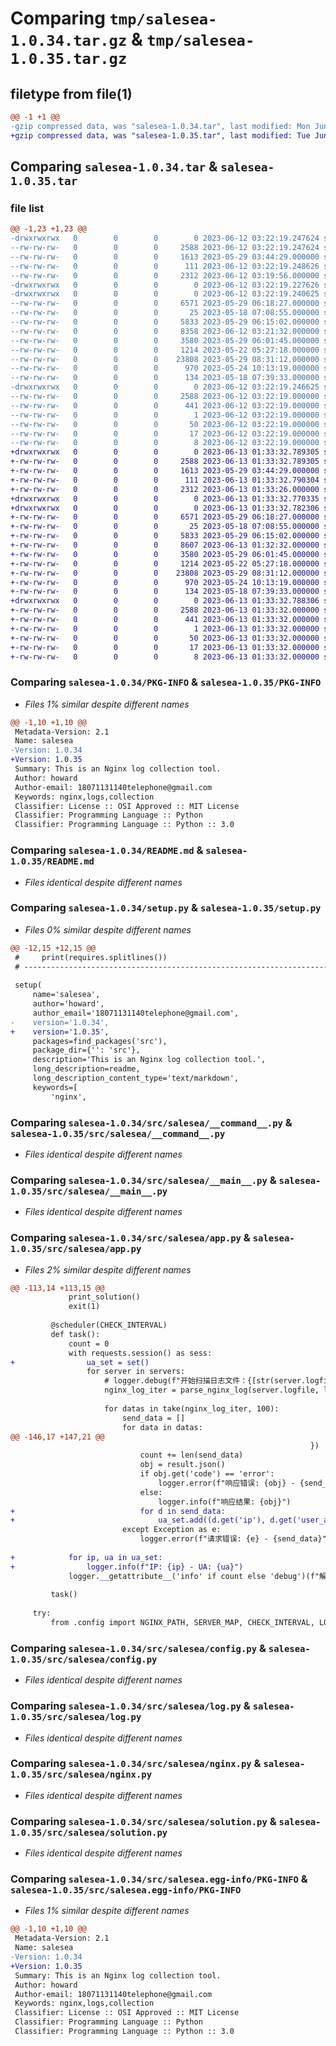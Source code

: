 # Comparing `tmp/salesea-1.0.34.tar.gz` & `tmp/salesea-1.0.35.tar.gz`

## filetype from file(1)

```diff
@@ -1 +1 @@
-gzip compressed data, was "salesea-1.0.34.tar", last modified: Mon Jun 12 03:22:19 2023, max compression
+gzip compressed data, was "salesea-1.0.35.tar", last modified: Tue Jun 13 01:33:32 2023, max compression
```

## Comparing `salesea-1.0.34.tar` & `salesea-1.0.35.tar`

### file list

```diff
@@ -1,23 +1,23 @@
-drwxrwxrwx   0        0        0        0 2023-06-12 03:22:19.247624 salesea-1.0.34/
--rw-rw-rw-   0        0        0     2588 2023-06-12 03:22:19.247624 salesea-1.0.34/PKG-INFO
--rw-rw-rw-   0        0        0     1613 2023-05-29 03:44:29.000000 salesea-1.0.34/README.md
--rw-rw-rw-   0        0        0      111 2023-06-12 03:22:19.248626 salesea-1.0.34/setup.cfg
--rw-rw-rw-   0        0        0     2312 2023-06-12 03:19:56.000000 salesea-1.0.34/setup.py
-drwxrwxrwx   0        0        0        0 2023-06-12 03:22:19.227626 salesea-1.0.34/src/
-drwxrwxrwx   0        0        0        0 2023-06-12 03:22:19.240625 salesea-1.0.34/src/salesea/
--rw-rw-rw-   0        0        0     6571 2023-05-29 06:18:27.000000 salesea-1.0.34/src/salesea/__command__.py
--rw-rw-rw-   0        0        0       25 2023-05-18 07:08:55.000000 salesea-1.0.34/src/salesea/__init__.py
--rw-rw-rw-   0        0        0     5833 2023-05-29 06:15:02.000000 salesea-1.0.34/src/salesea/__main__.py
--rw-rw-rw-   0        0        0     8358 2023-06-12 03:21:32.000000 salesea-1.0.34/src/salesea/app.py
--rw-rw-rw-   0        0        0     3580 2023-05-29 06:01:45.000000 salesea-1.0.34/src/salesea/config.py
--rw-rw-rw-   0        0        0     1214 2023-05-22 05:27:18.000000 salesea-1.0.34/src/salesea/log.py
--rw-rw-rw-   0        0        0    23808 2023-05-29 08:31:12.000000 salesea-1.0.34/src/salesea/nginx.py
--rw-rw-rw-   0        0        0      970 2023-05-24 10:13:19.000000 salesea-1.0.34/src/salesea/solution.py
--rw-rw-rw-   0        0        0      134 2023-05-18 07:39:33.000000 salesea-1.0.34/src/salesea/utils.py
-drwxrwxrwx   0        0        0        0 2023-06-12 03:22:19.246625 salesea-1.0.34/src/salesea.egg-info/
--rw-rw-rw-   0        0        0     2588 2023-06-12 03:22:19.000000 salesea-1.0.34/src/salesea.egg-info/PKG-INFO
--rw-rw-rw-   0        0        0      441 2023-06-12 03:22:19.000000 salesea-1.0.34/src/salesea.egg-info/SOURCES.txt
--rw-rw-rw-   0        0        0        1 2023-06-12 03:22:19.000000 salesea-1.0.34/src/salesea.egg-info/dependency_links.txt
--rw-rw-rw-   0        0        0       50 2023-06-12 03:22:19.000000 salesea-1.0.34/src/salesea.egg-info/entry_points.txt
--rw-rw-rw-   0        0        0       17 2023-06-12 03:22:19.000000 salesea-1.0.34/src/salesea.egg-info/requires.txt
--rw-rw-rw-   0        0        0        8 2023-06-12 03:22:19.000000 salesea-1.0.34/src/salesea.egg-info/top_level.txt
+drwxrwxrwx   0        0        0        0 2023-06-13 01:33:32.789305 salesea-1.0.35/
+-rw-rw-rw-   0        0        0     2588 2023-06-13 01:33:32.789305 salesea-1.0.35/PKG-INFO
+-rw-rw-rw-   0        0        0     1613 2023-05-29 03:44:29.000000 salesea-1.0.35/README.md
+-rw-rw-rw-   0        0        0      111 2023-06-13 01:33:32.790304 salesea-1.0.35/setup.cfg
+-rw-rw-rw-   0        0        0     2312 2023-06-13 01:33:26.000000 salesea-1.0.35/setup.py
+drwxrwxrwx   0        0        0        0 2023-06-13 01:33:32.770335 salesea-1.0.35/src/
+drwxrwxrwx   0        0        0        0 2023-06-13 01:33:32.782306 salesea-1.0.35/src/salesea/
+-rw-rw-rw-   0        0        0     6571 2023-05-29 06:18:27.000000 salesea-1.0.35/src/salesea/__command__.py
+-rw-rw-rw-   0        0        0       25 2023-05-18 07:08:55.000000 salesea-1.0.35/src/salesea/__init__.py
+-rw-rw-rw-   0        0        0     5833 2023-05-29 06:15:02.000000 salesea-1.0.35/src/salesea/__main__.py
+-rw-rw-rw-   0        0        0     8607 2023-06-13 01:32:32.000000 salesea-1.0.35/src/salesea/app.py
+-rw-rw-rw-   0        0        0     3580 2023-05-29 06:01:45.000000 salesea-1.0.35/src/salesea/config.py
+-rw-rw-rw-   0        0        0     1214 2023-05-22 05:27:18.000000 salesea-1.0.35/src/salesea/log.py
+-rw-rw-rw-   0        0        0    23808 2023-05-29 08:31:12.000000 salesea-1.0.35/src/salesea/nginx.py
+-rw-rw-rw-   0        0        0      970 2023-05-24 10:13:19.000000 salesea-1.0.35/src/salesea/solution.py
+-rw-rw-rw-   0        0        0      134 2023-05-18 07:39:33.000000 salesea-1.0.35/src/salesea/utils.py
+drwxrwxrwx   0        0        0        0 2023-06-13 01:33:32.788306 salesea-1.0.35/src/salesea.egg-info/
+-rw-rw-rw-   0        0        0     2588 2023-06-13 01:33:32.000000 salesea-1.0.35/src/salesea.egg-info/PKG-INFO
+-rw-rw-rw-   0        0        0      441 2023-06-13 01:33:32.000000 salesea-1.0.35/src/salesea.egg-info/SOURCES.txt
+-rw-rw-rw-   0        0        0        1 2023-06-13 01:33:32.000000 salesea-1.0.35/src/salesea.egg-info/dependency_links.txt
+-rw-rw-rw-   0        0        0       50 2023-06-13 01:33:32.000000 salesea-1.0.35/src/salesea.egg-info/entry_points.txt
+-rw-rw-rw-   0        0        0       17 2023-06-13 01:33:32.000000 salesea-1.0.35/src/salesea.egg-info/requires.txt
+-rw-rw-rw-   0        0        0        8 2023-06-13 01:33:32.000000 salesea-1.0.35/src/salesea.egg-info/top_level.txt
```

### Comparing `salesea-1.0.34/PKG-INFO` & `salesea-1.0.35/PKG-INFO`

 * *Files 1% similar despite different names*

```diff
@@ -1,10 +1,10 @@
 Metadata-Version: 2.1
 Name: salesea
-Version: 1.0.34
+Version: 1.0.35
 Summary: This is an Nginx log collection tool.
 Author: howard
 Author-email: 18071131140telephone@gmail.com
 Keywords: nginx,logs,collection
 Classifier: License :: OSI Approved :: MIT License
 Classifier: Programming Language :: Python
 Classifier: Programming Language :: Python :: 3.0
```

### Comparing `salesea-1.0.34/README.md` & `salesea-1.0.35/README.md`

 * *Files identical despite different names*

### Comparing `salesea-1.0.34/setup.py` & `salesea-1.0.35/setup.py`

 * *Files 0% similar despite different names*

```diff
@@ -12,15 +12,15 @@
 #     print(requires.splitlines())
 # ------------------------------------------------------------------------------- #
 
 setup(
     name='salesea',
     author='howard',
     author_email='18071131140telephone@gmail.com',
-    version='1.0.34',
+    version='1.0.35',
     packages=find_packages('src'),
     package_dir={'': 'src'},
     description='This is an Nginx log collection tool.',
     long_description=readme,
     long_description_content_type='text/markdown',
     keywords=[
         'nginx',
```

### Comparing `salesea-1.0.34/src/salesea/__command__.py` & `salesea-1.0.35/src/salesea/__command__.py`

 * *Files identical despite different names*

### Comparing `salesea-1.0.34/src/salesea/__main__.py` & `salesea-1.0.35/src/salesea/__main__.py`

 * *Files identical despite different names*

### Comparing `salesea-1.0.34/src/salesea/app.py` & `salesea-1.0.35/src/salesea/app.py`

 * *Files 2% similar despite different names*

```diff
@@ -113,14 +113,15 @@
             print_solution()
             exit(1)
 
         @scheduler(CHECK_INTERVAL)
         def task():
             count = 0
             with requests.session() as sess:
+                ua_set = set()
                 for server in servers:
                     # logger.debug(f"开始扫描日志文件：{[str(server.logfile) for p in servers]}")
                     nginx_log_iter = parse_nginx_log(server.logfile, log_pattern)
 
                     for datas in take(nginx_log_iter, 100):
                         send_data = []
                         for data in datas:
@@ -146,17 +147,21 @@
                                                                   })
                             count += len(send_data)
                             obj = result.json()
                             if obj.get('code') == 'error':
                                 logger.error(f"响应错误: {obj} - {send_data}")
                             else:
                                 logger.info(f"响应结果: {obj}")
+                            for d in send_data:
+                                ua_set.add((d.get('ip'), d.get('user_agent')))
                         except Exception as e:
                             logger.error(f"请求错误: {e} - {send_data}")
 
+            for ip, ua in ua_set:
+                logger.info(f"IP: {ip} - UA: {ua}")
             logger.__getattribute__('info' if count else 'debug')(f"解析到[{count}]条日志")
 
         task()
 
     try:
         from .config import NGINX_PATH, SERVER_MAP, CHECK_INTERVAL, LOG_FORMAT
```

### Comparing `salesea-1.0.34/src/salesea/config.py` & `salesea-1.0.35/src/salesea/config.py`

 * *Files identical despite different names*

### Comparing `salesea-1.0.34/src/salesea/log.py` & `salesea-1.0.35/src/salesea/log.py`

 * *Files identical despite different names*

### Comparing `salesea-1.0.34/src/salesea/nginx.py` & `salesea-1.0.35/src/salesea/nginx.py`

 * *Files identical despite different names*

### Comparing `salesea-1.0.34/src/salesea/solution.py` & `salesea-1.0.35/src/salesea/solution.py`

 * *Files identical despite different names*

### Comparing `salesea-1.0.34/src/salesea.egg-info/PKG-INFO` & `salesea-1.0.35/src/salesea.egg-info/PKG-INFO`

 * *Files 1% similar despite different names*

```diff
@@ -1,10 +1,10 @@
 Metadata-Version: 2.1
 Name: salesea
-Version: 1.0.34
+Version: 1.0.35
 Summary: This is an Nginx log collection tool.
 Author: howard
 Author-email: 18071131140telephone@gmail.com
 Keywords: nginx,logs,collection
 Classifier: License :: OSI Approved :: MIT License
 Classifier: Programming Language :: Python
 Classifier: Programming Language :: Python :: 3.0
```

